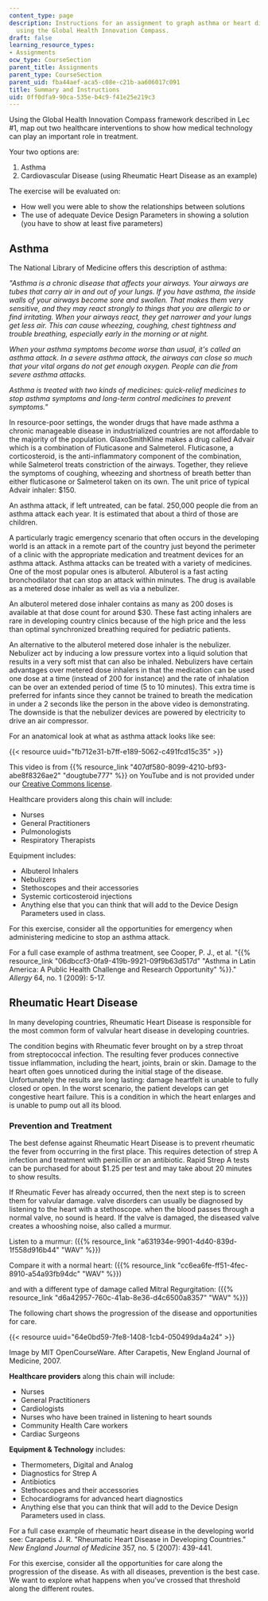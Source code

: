 ```yaml
---
content_type: page
description: Instructions for an assignment to graph asthma or heart disease approaches
  using the Global Health Innovation Compass.
draft: false
learning_resource_types:
- Assignments
ocw_type: CourseSection
parent_title: Assignments
parent_type: CourseSection
parent_uid: fba44aef-aca5-c08e-c21b-aa606017c091
title: Summary and Instructions
uid: 0ff0dfa9-90ca-535e-b4c9-f41e25e219c3
---
```

Using the Global Health Innovation Compass framework described in Lec #1, map out two healthcare interventions to show how medical technology can play an important role in treatment.

Your two options are:

1. Asthma
2. Cardiovascular Disease (using Rheumatic Heart Disease as an example)

The exercise will be evaluated on:

- How well you were able to show the relationships between solutions
- The use of adequate Device Design Parameters in showing a solution (you have to show at least five parameters)

## Asthma

The National Library of Medicine offers this description of asthma:

*"Asthma is a chronic disease that affects your airways. Your airways are tubes that carry air in and out of your lungs. If you have asthma, the inside walls of your airways become sore and swollen. That makes them very sensitive, and they may react strongly to things that you are allergic to or find irritating. When your airways react, they get narrower and your lungs get less air. This can cause wheezing, coughing, chest tightness and trouble breathing, especially early in the morning or at night.*

*When your asthma symptoms become worse than usual, it's called an asthma attack. In a severe asthma attack, the airways can close so much that your vital organs do not get enough oxygen. People can die from severe asthma attacks.*

*Asthma is treated with two kinds of medicines: quick-relief medicines to stop asthma symptoms and long-term control medicines to prevent symptoms."*

In resource-poor settings, the wonder drugs that have made asthma a chronic manageable disease in industrialized countries are not affordable to the majority of the population. GlaxoSmithKline makes a drug called Advair which is a combination of Fluticasone and Salmeterol. Fluticasone, a corticosteroid, is the anti-inflammatory component of the combination, while Salmeterol treats constriction of the airways. Together, they relieve the symptoms of coughing, wheezing and shortness of breath better than either fluticasone or Salmeterol taken on its own. The unit price of typical Advair inhaler: $150.

An asthma attack, if left untreated, can be fatal. 250,000 people die from an asthma attack each year. It is estimated that about a third of those are children.

A particularly tragic emergency scenario that often occurs in the developing world is an attack in a remote part of the country just beyond the perimeter of a clinic with the appropriate medication and treatment devices for an asthma attack. Asthma attacks can be treated with a variety of medicines. One of the most popular ones is albuterol. Albuterol is a fast acting bronchodilator that can stop an attack within minutes. The drug is available as a metered dose inhaler as well as via a nebulizer.

An albuterol metered dose inhaler contains as many as 200 doses is available at that dose count for around $30. These fast acting inhalers are rare in developing country clinics because of the high price and the less than optimal synchronized breathing required for pediatric patients.

An alternative to the albuterol metered dose inhaler is the nebulizer. Nebulizer act by inducing a low pressure vortex into a liquid solution that results in a very soft mist that can also be inhaled. Nebulizers have certain advantages over metered dose inhalers in that the medication can be used one dose at a time (instead of 200 for instance) and the rate of inhalation can be over an extended period of time (5 to 10 minutes). This extra time is preferred for infants since they cannot be trained to breath the medication in under a 2 seconds like the person in the above video is demonstrating. The downside is that the nebulizer devices are powered by electricity to drive an air compressor.

For an anatomical look at what as asthma attack looks like see:

{{< resource uuid="fb712e31-b7ff-e189-5062-c491fcd15c35" >}}

This video is from {{% resource_link "407df580-8099-4210-bf93-abe8f8326ae2" "dougtube777" %}} on YouTube and is not provided under our [Creative Commons license](/terms/#cc).

Healthcare providers along this chain will include:

- Nurses
- General Practitioners
- Pulmonologists
- Respiratory Therapists

Equipment includes:

- Albuterol Inhalers
- Nebulizers
- Stethoscopes and their accessories
- Systemic corticosteroid injections
- Anything else that you can think that will add to the Device Design Parameters used in class.

For this exercise, consider all the opportunities for emergency when administering medicine to stop an asthma attack.

For a full case example of asthma treatment, see Cooper, P. J., et al. "{{% resource_link "06dbccf3-0fa9-419b-9921-09f9b63d517d" "Asthma in Latin America: A Public Health Challenge and Research Opportunity" %}}." *Allergy* 64, no. 1 (2009): 5-17.

## Rheumatic Heart Disease

In many developing countries, Rheumatic Heart Disease is responsible for the most common form of valvular heart disease in developing countries.

The condition begins with Rheumatic fever brought on by a strep throat from streptococcal infection. The resulting fever produces connective tissue inflammation, including the heart, joints, brain or skin. Damage to the heart often goes unnoticed during the initial stage of the disease. Unfortunately the results are long lasting: damage heartfelt is unable to fully closed or open. In the worst scenario, the patient develops can get congestive heart failure. This is a condition in which the heart enlarges and is unable to pump out all its blood.

### Prevention and Treatment

The best defense against Rheumatic Heart Disease is to prevent rheumatic the fever from occurring in the first place. This requires detection of strep A infection and treatment with penicillin or an antibiotic. Rapid Strep A tests can be purchased for about $1.25 per test and may take about 20 minutes to show results.

If Rheumatic Fever has already occurred, then the next step is to screen them for valvular damage. valve disorders can usually be diagnosed by listening to the heart with a stethoscope. when the blood passes through a normal valve, no sound is heard. If the valve is damaged, the diseased valve creates a whooshing noise, also called a murmur.

Listen to a murmur: ({{% resource_link "a631934e-9901-4d40-839d-1f558d916b44" "WAV" %}})

Compare it with a normal heart: ({{% resource_link "cc6ea6fe-ff51-4fec-8910-a54a93fb94dc" "WAV" %}})

and with a different type of damage called Mitral Regurgitation: ({{% resource_link "d6a42957-760c-41ab-8e36-d4c6500a8357" "WAV" %}})

The following chart shows the progression of the disease and opportunities for care.

{{< resource uuid="64e0bd59-7fe8-1408-1cb4-050499da4a24" >}}

Image by MIT OpenCourseWare. After Carapetis, New England Journal of Medicine, 2007.

**Healthcare providers** along this chain will include:

- Nurses
- General Practitioners
- Cardiologists
- Nurses who have been trained in listening to heart sounds
- Community Health Care workers
- Cardiac Surgeons

**Equipment & Technology** includes:

- Thermometers, Digital and Analog
- Diagnostics for Strep A
- Antibiotics
- Stethoscopes and their accessories
- Echocardiograms for advanced heart diagnostics
- Anything else that you can think that will add to the Device Design Parameters used in class.

For a full case example of rheumatic heart disease in the developing world see: Carapetis J. R. "Rheumatic Heart Disease in Developing Countries." *New England Journal of Medicine* 357, no. 5 (2007): 439-441.

For this exercise, consider all the opportunities for care along the progression of the disease. As with all diseases, prevention is the best case. We want to explore what happens when you've crossed that threshold along the different routes.